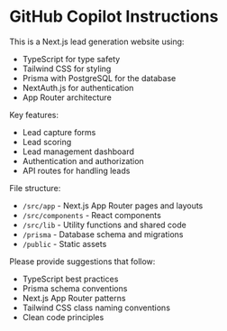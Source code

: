 # GitHub Copilot Instructions

<!-- Use this file to provide workspace-specific custom instructions to Copilot. -->

This is a Next.js lead generation website using:
- TypeScript for type safety
- Tailwind CSS for styling
- Prisma with PostgreSQL for the database
- NextAuth.js for authentication
- App Router architecture

Key features:
- Lead capture forms
- Lead scoring
- Lead management dashboard
- Authentication and authorization
- API routes for handling leads

File structure:
- `/src/app` - Next.js App Router pages and layouts
- `/src/components` - React components
- `/src/lib` - Utility functions and shared code
- `/prisma` - Database schema and migrations
- `/public` - Static assets

Please provide suggestions that follow:
- TypeScript best practices
- Prisma schema conventions
- Next.js App Router patterns
- Tailwind CSS class naming conventions
- Clean code principles
